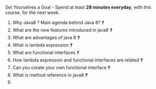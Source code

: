 Set Yourselves a Goal - Spend at least **28 minutes everyday**, with this course, for the next week.


1. Why Java8 ? Main agenda behind Java 8? ❓
2. What are the new features introduced in java8 ❓
3. What are advantages of java 8 ❓
4. What is lambda expression  ❓
5. What are functional interfaces  ❓
6. How lambda expressoin and functional interfaces are related ❓
7. Can you create your own functional interface ❓
8. What is method reference in java8 ❓
9. 

